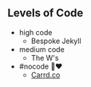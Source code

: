 ## Levels of Code
- high code
  - Bespoke Jekyll
- medium code
  - The W's
- \#nocode 🦄❤️
  - [Carrd.co](https://try.carrd.co/yfsyxjl3)
